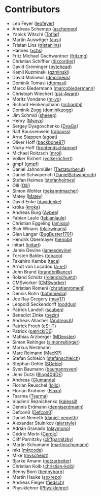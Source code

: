 # Contributors

 * Leo Feyer ([leofeyer](https://github.com/leofeyer))
 * Andreas Schempp ([aschempp](https://github.com/aschempp))
 * Yanick Witschi ([Toflar](https://github.com/Toflar))
 * Martin Auswöger ([ausi](https://github.com/ausi))
 * Tristan Lins ([tristanlins](https://github.com/tristanlins))
 * Hannes ([xchs](https://github.com/xchs))
 * Fritz Michael Gschwantner ([fritzmg](https://github.com/fritzmg))
 * Christian Schiffler ([discordier](https://github.com/discordier))
 * David Greminger ([bytehead](https://github.com/bytehead))
 * Kamil Kuzminski ([qzminski](https://github.com/qzminski))
 * David Molineus ([dmolineus](https://github.com/dmolineus))
 * Dominik Tomasi ([dtomasi](https://github.com/dtomasi))
 * Marco Biedermann ([marcobiedermann](https://github.com/marcobiedermann))
 * Christoph Wiechert ([psi-4ward](https://github.com/psi-4ward))
 * Moritz Vondano ([m-vo](https://github.com/m-vo))
 * Richard Henkenjohann ([richardhj](https://github.com/richardhj))
 * Dominik Zogg ([dominikzogg](https://github.com/dominikzogg))
 * Jim Schmid ([sheeep](https://github.com/sheeep))
 * Henry ([Mynyx](https://github.com/Mynyx))
 * Sergey Dyagovchenko ([DyaGa](https://github.com/DyaGa))
 * Ralf Baussenwein ([rabauss](https://github.com/rabauss))
 * Arne Stappen ([agoat](https://github.com/agoat))
 * Oliver Hoff ([backbone87](https://github.com/backbone87))
 * Nicky Hoff ([frontendschlampe](https://github.com/frontendschlampe))
 * Michael Roitzsch ([mroi](https://github.com/mroi))
 * Volker Richert ([volkerrichert](https://github.com/volkerrichert))
 * gmpf ([gmpf](https://github.com/gmpf))
 * Daniel Jahnsmüller ([Tastaturberuf](https://github.com/Tastaturberuf))
 * Daniel Schwiperich ([DanielSchwiperich](https://github.com/DanielSchwiperich))
 * Stefan Heimes ([stefanheimes](https://github.com/stefanheimes))
 * Olli ([Olli](https://github.com/Olli))
 * Simon Wohler ([bekanntmacher](https://github.com/bekanntmacher))
 * Matey ([Matey](https://github.com/Matey))
 * David Enke ([davidenke](https://github.com/davidenke))
 * kroka ([kroka](https://github.com/kroka))
 * Andreas Burg ([Aybee](https://github.com/Aybee))
 * Fabian Laule ([fabianlaule](https://github.com/fabianlaule))
 * Christian Eggeling ([amisso](https://github.com/amisso))
 * Blair Winans ([blairwinans](https://github.com/blairwinans))
 * Glen Langer ([BugBuster1701](https://github.com/BugBuster1701))
 * Hendrik Obermayer ([henobi](https://github.com/henobi))
 * initart ([initart](https://github.com/initart))
 * Jamie Devine ([jamesdevine](https://github.com/jamesdevine))
 * Torsten Baldes ([tobaco](https://github.com/tobaco))
 * Takahiro Kambe ([taca](https://github.com/taca))
 * Arndt von Lucadou ([a-v-l](https://github.com/a-v-l))
 * John Brand ([brandbrilliance](https://github.com/brandbrilliance))
 * Roland Schütz ([rolandschuetz](https://github.com/rolandschuetz))
 * CMSworker ([CMSworker](https://github.com/CMSworker))
 * Christian Romeni ([christianromeni](https://github.com/christianromeni))
 * Dennis Bohn ([bohnmedia](https://github.com/bohnmedia))
 * Joe Ray Gregory ([may17](https://github.com/may17))
 * Leopold Seckendorff ([poddus](https://github.com/poddus))
 * Patrick Landolt ([scuben](https://github.com/scuben))
 * Benedict Zinke ([bezin](https://github.com/bezin))
 * Andreas Allacher ([AndreasA](https://github.com/AndreasA))
 * Patrick Froch ([eS-IT](https://github.com/eS-IT))
 * Patrick ([patrickjDE](https://github.com/patrickjDE))
 * Mathias Arzberger ([MDevster](https://github.com/MDevster))
 * Simon Reitinger ([simonreitinger](https://github.com/simonreitinger))
 * Markus Nestmann
 * Marc Reimann ([MacKP](https://github.com/MacKP))
 * Stefan Schleich ([stefanschleich](https://github.com/stefanschleich))
 * Stephan Gehle ([SGehle](https://github.com/SGehle))
 * Sven Baumann ([baumannsven](https://github.com/baumannsven))
 * Jens Dutzi ([Blog404DE](https://github.com/Blog404DE))
 * Andreas ([Glumanda](https://github.com/Glumanda))
 * Florian Reuschel ([loilo](https://github.com/loilo))
 * Florian Krohmer ([Floxn](https://github.com/Floxn))
 * Tsarma ([Tsarma](https://github.com/Tsarma))
 * Vladimir Reznichenko ([kalessil](https://github.com/kalessil))
 * Dennis Erdmann ([denniserdmann](https://github.com/denniserdmann))
 * Defcon0 ([Defcon0](https://github.com/Defcon0))
 * Daniel Nemeth ([daniel-nemeth](https://github.com/daniel-nemeth))
 * Alexander Stulnikov ([alarstyle](https://github.com/alarstyle))
 * Adrián Granado ([playmono](https://github.com/playmono))
 * Cédric Morin ([Cerdic](https://github.com/Cerdic))
 * Cliff Parnitzky ([cliffparnitzky](https://github.com/cliffparnitzky))
 * Martin Schumann ([martinschumann](https://github.com/martinschumann))
 * mkt ([mktcode](https://github.com/mktcode))
 * Mike ([mvscheidt](https://github.com/mvscheidt))
 * Bjarke Amann ([netzarbeiter](https://github.com/netzarbeiter))
 * Christian Kolb ([christian-kolb](https://github.com/christian-kolb))
 * Benny Born ([bennyborn](https://github.com/bennyborn))
 * Martin Hauke ([soxrepo](https://github.com/soxrepo))
 * Andreas Fieger ([fiedsch](https://github.com/fiedsch))
 * Physiklehrer ([Physiklehrer](https://github.com/Physiklehrer))
